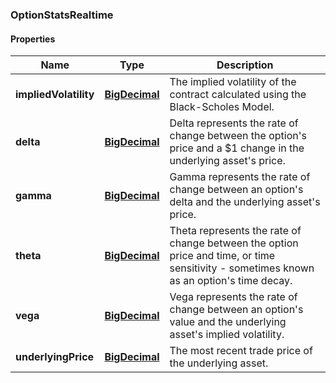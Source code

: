 
[//]: # (CLASS:OptionStatsRealtime)

[//]: # (KIND:object)

### OptionStatsRealtime

#### Properties

[//]: # (START_DEFINITION)

Name | Type | Description
------------ | ------------- | -------------
**impliedVolatility** | [**BigDecimal**](BigDecimal.md) | The implied volatility of the contract calculated using the Black-Scholes Model. &nbsp;
**delta** | [**BigDecimal**](BigDecimal.md) | Delta represents the rate of change between the option&#39;s price and a $1 change in the underlying asset&#39;s price. &nbsp;
**gamma** | [**BigDecimal**](BigDecimal.md) | Gamma represents the rate of change between an option&#39;s delta and the underlying asset&#39;s price. &nbsp;
**theta** | [**BigDecimal**](BigDecimal.md) | Theta represents the rate of change between the option price and time, or time sensitivity - sometimes known as an option&#39;s time decay. &nbsp;
**vega** | [**BigDecimal**](BigDecimal.md) | Vega represents the rate of change between an option&#39;s value and the underlying asset&#39;s implied volatility. &nbsp;
**underlyingPrice** | [**BigDecimal**](BigDecimal.md) | The most recent trade price of the underlying asset. &nbsp;

[//]: # (END_DEFINITION)


[//]: # (CONTAINED_CLASS:BigDecimal)


[//]: # (CONTAINED_CLASS:BigDecimal)


[//]: # (CONTAINED_CLASS:BigDecimal)


[//]: # (CONTAINED_CLASS:BigDecimal)


[//]: # (CONTAINED_CLASS:BigDecimal)


[//]: # (CONTAINED_CLASS:BigDecimal)





